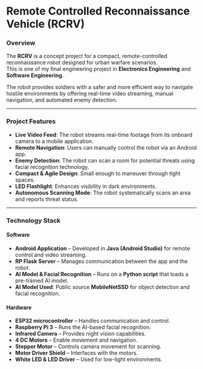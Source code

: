# Remote Controlled Reconnaissance Vehicle (RCRV)  

### Overview
The **RCRV** is a concept project for a compact, remote-controlled reconnaissance robot designed for urban warfare scenarios.  
This is one of my final engineering project in **Electronics Engineering** and **Software Engineering**.  

The robot provides soldiers with a safer and more efficient way to navigate hostile environments by offering real-time video streaming, manual navigation, and automated enemy detection.  

---

### Project Features
- **Live Video Feed**: The robot streams real-time footage from its onboard camera to a mobile application.  
- **Remote Navigation**: Users can manually control the robot via an Android app.  
- **Enemy Detection**: The robot can scan a room for potential threats using facial recognition technology.  
- **Compact & Agile Design**: Small enough to maneuver through tight spaces.  
- **LED Flashlight**: Enhances visibility in dark environments.  
- **Autonomous Scanning Mode**: The robot systematically scans an area and reports threat status.  

---

### Technology Stack
#### Software
- **Android Application** – Developed in **Java (Android Studio)** for remote control and video streaming.  
- **RP Flask Server** – Manages communication between the app and the robot.  
- **AI Model & Facial Recognition** – Runs on a **Python script** that loads a pre-trained AI model.  
- **AI Model Used**: Public source **MobileNetSSD** for object detection and facial recognition.  


#### **Hardware**  
- **ESP32 microcontroller** – Handles communication and control.  
- **Raspberry Pi 3** – Runs the AI-based facial recognition.  
- **Infrared Camera** – Provides night vision capabilities.  
- **4 DC Motors** – Enable movement and navigation.  
- **Stepper Motor** – Controls camera movement for scanning.  
- **Motor Driver Shield** – Interfaces with the motors.  
- **White LED & LED Driver** – Used for low-light environments. 
